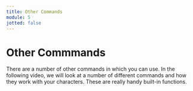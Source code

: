 ```yaml
---
title: Other Commands
module: 5
jotted: false
---
```


# Other Commmands

There are a number of other commands in which you can use.  In the following video, we will look at a number of different commands and how they work with your characters.  These are really handy built-in functions.

<!-- video -->
